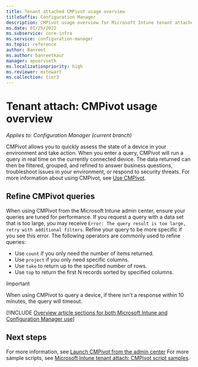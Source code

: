 ```yaml
---
title: Tenant attached CMPivot usage overview
titleSuffix: Configuration Manager
description: CMPivot usage overview for Microsoft Intune tenant attached devices.
ms.date: 01/25/2022
ms.subservice: core-infra
ms.service: configuration-manager
ms.topic: reference
author: Banreet
ms.author: banreetkaur
manager: apoorvseth
ms.localizationpriority: high
ms.reviewer: mstewart
ms.collection: tier3
---
```


# Tenant attach: CMPivot usage overview

*Applies to: Configuration Manager (current branch)*

CMPivot allows you to quickly assess the state of a device in your environment and take action. When you enter a query, CMPivot will run a query in real time on the currently connected device. The data returned can then be filtered, grouped, and refined to answer business questions, troubleshoot issues in your environment, or respond to security threats. For more information about using CMPivot, see [Use CMPivot](../core/servers/manage/cmpivot.md).

## <a name="bkmk_refine"></a> Refine CMPivot queries

When using CMPivot from the Microsoft Intune admin center, ensure your queries are tuned for performance. If you request a query with a data set that is too large, you may receive `Error: The query result is too large, retry with additional filters`. Refine your query to be more specific if you see this error. The following operators are commonly used to refine queries:

- Use `count` if you only need the number of items returned.
- Use `project` if you only need specific columns.
- Use `take` to return up to the specified number of rows.
- Use `top` to return the first N records sorted by specified columns.

> [!Important]
> When using CMPivot to query a device, if there isn't a response within 10 minutes, the query will timeout. <!--7802754-->


[!INCLUDE [Overview article sections for both Microsoft Intune and Configuration Manager use](../core/servers/manage/includes/cmpivot-overview-shared.md)]


## Next steps

For more information, see [Launch CMPivot from the admin center](cmpivot-start.md)
For more sample scripts, see [Microsoft Intune tenant attach: CMPivot script samples](cmpivot-samples-attached.md).
